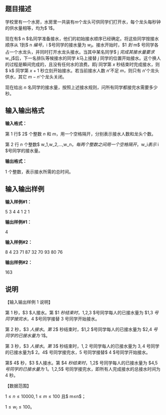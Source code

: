 题目描述
----

学校里有一个水房，水房里一共装有$m$个龙头可供同学们打开水，每个龙头每秒钟的供水量相等，均为$ 1$。

现在有$ n $名同学准备接水，他们的初始接水顺序已经确定。将这些同学按接水顺序从 $1$到$ n $编号，$i $号同学的接水量为 $w_i$。接水开始时，$1 $到$ m$ 号同学各占一个水龙头，并同时打开水龙头接水。当其中某名同学$ j $完成其接水量要求$ w_j$后，下一名排队等候接水的同学 $k$马上接替 $j$ 同学的位置开始接水。这个换人的过程是瞬间完成的，且没有任何水的浪费。即$j$ 同学第 $x$ 秒结束时完成接水，则$ k$ 同学第 $x+1$ 秒立刻开始接水。若当前接水人数 $n$’不足 $m$，则只有 $n$’个龙头供水，其它 $m-n$’个龙头关闭。

现在给出 $n$ 名同学的接水量，按照上述接水规则，问所有同学都接完水需要多少秒。

输入输出格式
------

**输入格式：**  

第 $1$ 行$ 2$ 个整数 $n$ 和 $m$，用一个空格隔开，分别表示接水人数和龙头个数。

第 $2$ 行 $n$ 个整数$ w_1,w_2,…,w_n$，每两个整数之间用一个空格隔开，$w_i$表示$ i $号同学的接水量。

**输出格式：**  

$1$ 个整数，表示接水所需的总时间。

输入输出样例
------

**输入样例#1：** 

5 3 
4 4 1 2 1 

**输出样例#1：** 

4

**输入样例#2：** 

8 4 
23 71 87 32 70 93 80 76 

**输出样例#2：** 

163

说明
--

【输入输出样例 1 说明】

第 $1$ 秒，$3 $人接水。第 $1 $秒结束时，$1,2,3 $号同学每人的已接水量为 $1,3 $号同学接完水，$4 $号同学接替 $3$ 号同学开始接水。

第 $2$ 秒，$3 $人接水。第$ 2$ 秒结束时，$1,2 $号同学每人的已接水量为 $2,4 $号同学的已接水量为$ 1$。

第 $3$ 秒，$3 $人接水。第$ 3$ 秒结束时，$1,2$ 号同学每人的已接水量为 $3,4$ 号同学的已接水量为$ $2。$4$ 号同学接完水，$5$ 号同学接替$ 4 $号同学开始接水。

第$ 4$ 秒，$3 $人接水。第 $4 $秒结束时，$1,2$ 号同学每人的已接水量为 $4,5 $号同学的已接水量为$ 1$。$1,2,5$ 号同学接完水，即所有人完成接水的总接水时间为 $4$ 秒。

【数据范围】

$1≤n≤10000,1≤m≤100$ 且$ m≤n$；

$1≤w_i≤100$。